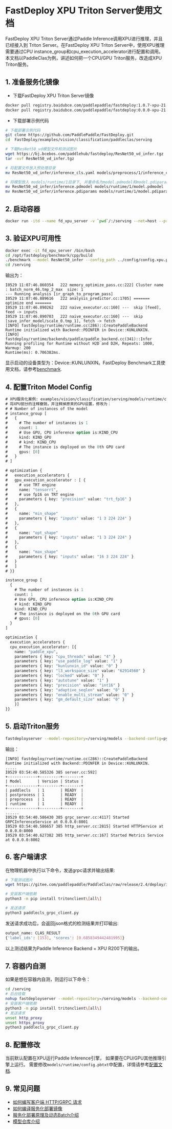 # FastDeploy XPU Triton Server使用文档
FastDeploy XPU Triton Server通过Paddle Inference调用XPU进行推理，并且已经接入到 Triton Server。在FastDeploy XPU Triton Server中，使用XPU推理需要通过CPU instance_group和cpu_execution_accelerator进行配置和调用。本文档以PaddleClas为例，讲述如何把一个CPU/GPU Triton服务，改造成XPU Triton服务。

## 1. 准备服务化镜像  

- 下载FastDeploy XPU Triton Server镜像  
```bash
docker pull registry.baidubce.com/paddlepaddle/fastdeploy:1.0.7-xpu-21.10  # 稳定版
docker pull registry.baidubce.com/paddlepaddle/fastdeploy:0.0.0-xpu-21.10  # develop版本
```  

- 下载部署示例代码
```bash
# 下载部署示例代码
git clone https://github.com/PaddlePaddle/FastDeploy.git
cd  FastDeploy/examples/vision/classification/paddleclas/serving

# 下载ResNet50_vd模型文件和测试图片
wget https://bj.bcebos.com/paddlehub/fastdeploy/ResNet50_vd_infer.tgz
tar -xvf ResNet50_vd_infer.tgz

# 将配置文件放入预处理目录
mv ResNet50_vd_infer/inference_cls.yaml models/preprocess/1/inference_cls.yaml

# 将模型放入 models/runtime/1目录下, 并重命名为model.pdmodel和model.pdiparams
mv ResNet50_vd_infer/inference.pdmodel models/runtime/1/model.pdmodel
mv ResNet50_vd_infer/inference.pdiparams models/runtime/1/model.pdiparams
```

## 2. 启动容器
```bash
docker run -itd --name fd_xpu_server -v `pwd`/:/serving --net=host --privileged registry.baidubce.com/paddlepaddle/fastdeploy:1.0.7-xpu-21.10 /bin/bash
```

## 3. 验证XPU可用性
```bash
docker exec -it fd_xpu_server /bin/bash
cd /opt/fastdeploy/benchmark/cpp/build
./benchmark --model ResNet50_infer --config_path ../config/config.xpu.paddle.fp32.txt --enable_log_info
cd /serving
```
输出为：  
```
I0529 11:07:46.860354   222 memory_optimize_pass.cc:222] Cluster name : batch_norm_46.tmp_2_max  size: 1
--- Running analysis [ir_graph_to_program_pass]
I0529 11:07:46.889616   222 analysis_predictor.cc:1705] ======= optimize end =======
I0529 11:07:46.890262   222 naive_executor.cc:160] ---  skip [feed], feed -> inputs
I0529 11:07:46.890703   222 naive_executor.cc:160] ---  skip [save_infer_model/scale_0.tmp_1], fetch -> fetch
[INFO] fastdeploy/runtime/runtime.cc(286)::CreatePaddleBackend	Runtime initialized with Backend::PDINFER in Device::KUNLUNXIN.
[INFO] fastdeploy/runtime/backends/paddle/paddle_backend.cc(341)::Infer	Running profiling for Runtime without H2D and D2H, Repeats: 1000, Warmup: 200
Runtime(ms): 0.706382ms.
```
显示启动的设备类型为：Device::KUNLUNXIN。FastDeploy Benchmark工具使用文档，请参考[benchmark](https://github.com/PaddlePaddle/FastDeploy/tree/develop/benchmark/cpp).

## 4. 配置Triton Model Config  
```protobuf
# XPU服务化案例: examples/vision/classification/serving/models/runtime/config.pbtxt
# 将XPU部分的注释撤销，并注释掉原来的GPU设置，修改为：
# # Number of instances of the model
# instance_group [
#   {
#     # The number of instances is 1
#     count: 1
#     # Use GPU, CPU inference option is:KIND_CPU
#     kind: KIND_GPU
#     # kind: KIND_CPU
#     # The instance is deployed on the 0th GPU card
#     gpus: [0]
#   }
# ]

# optimization {
#   execution_accelerators {
#   gpu_execution_accelerator : [ {
#     # use TRT engine
#     name: "tensorrt",
#     # use fp16 on TRT engine
#     parameters { key: "precision" value: "trt_fp16" }
#   },
#   {
#     name: "min_shape"
#     parameters { key: "inputs" value: "1 3 224 224" }
#   },
#   {
#     name: "opt_shape"
#     parameters { key: "inputs" value: "1 3 224 224" }
#   },
#   {
#     name: "max_shape"
#     parameters { key: "inputs" value: "16 3 224 224" }
#   }
#   ]
# }}

instance_group [
  {
    # The number of instances is 1
    count: 1
    # Use GPU, CPU inference option is:KIND_CPU
    # kind: KIND_GPU
    kind: KIND_CPU
    # The instance is deployed on the 0th GPU card
    # gpus: [0]
  }
]

optimization {
  execution_accelerators {
  cpu_execution_accelerator: [{
    name: "paddle_xpu",
    parameters { key: "cpu_threads" value: "4" }
    parameters { key: "use_paddle_log" value: "1" }
    parameters { key: "kunlunxin_id" value: "0" }
    parameters { key: "l3_workspace_size" value: "62914560" }
    parameters { key: "locked" value: "0" }
    parameters { key: "autotune" value: "1" }
    parameters { key: "precision" value: "int16" }
    parameters { key: "adaptive_seqlen" value: "0" }
    parameters { key: "enable_multi_stream" value: "0" }
    parameters { key: "gm_default_size" value: "0" }
    }]
}}
```

## 5. 启动Triton服务  
```bash
fastdeployserver --model-repository=/serving/models --backend-config=python,shm-default-byte-size=10485760
```  
输出：
```
[INFO] fastdeploy/runtime/runtime.cc(286)::CreatePaddleBackend	Runtime initialized with Backend::PDINFER in Device::KUNLUNXIN.
.....
I0529 03:54:40.585326 385 server.cc:592]
+-------------+---------+--------+
| Model       | Version | Status |
+-------------+---------+--------+
| paddlecls   | 1       | READY  |
| postprocess | 1       | READY  |
| preprocess  | 1       | READY  |
| runtime     | 1       | READY  |
+-------------+---------+--------+
......
I0529 03:54:40.586430 385 grpc_server.cc:4117] Started GRPCInferenceService at 0.0.0.0:8001
I0529 03:54:40.586657 385 http_server.cc:2815] Started HTTPService at 0.0.0.0:8000
I0529 03:54:40.627382 385 http_server.cc:167] Started Metrics Service at 0.0.0.0:8002
```

## 6. 客户端请求  
在物理机器中执行以下命令，发送grpc请求并输出结果:
```bash
# 下载测试图片
wget https://gitee.com/paddlepaddle/PaddleClas/raw/release/2.4/deploy/images/ImageNet/ILSVRC2012_val_00000010.jpeg

# 安装客户端依赖
python3 -m pip install tritonclient\[all\]

# 发送请求
python3 paddlecls_grpc_client.py
```

发送请求成功后，会返回json格式的检测结果并打印输出:
```bash
output_name: CLAS_RESULT
{'label_ids': [153], 'scores': [0.6858349442481995]}
```
以上测试结果为Paddle Inference Backend + XPU R200下的输出。

## 7. 容器内自测  
如果是想在容器内自测，则运行以下命令：  
```bash
cd /serving
# 后台挂载
nohup fastdeployserver --model-repository=/serving/models --backend-config=python,shm-default-byte-size=10485760 > log.txt 2>&1 &
# 安装客户端依赖
python3 -m pip install tritonclient\[all\]
# 发送请求
unset http_proxy
unset https_proxy
python3 paddlecls_grpc_client.py
```

## 8. 配置修改

当前默认配置在XPU运行Paddle Inference引擎， 如果要在CPU/GPU其他推理引擎上运行。 需要修改`models/runtime/config.pbtxt`中配置，详情请参考[配置文档](./model_configuration.md).

## 9. 常见问题
- [如何编写客户端 HTTP/GRPC 请求](https://github.com/PaddlePaddle/FastDeploy/blob/develop/serving/docs/zh_CN/client.md)
- [如何编译服务化部署镜像](https://github.com/PaddlePaddle/FastDeploy/blob/develop/serving/docs/zh_CN/compile.md)
- [服务化部署原理及动态Batch介绍](https://github.com/PaddlePaddle/FastDeploy/blob/develop/serving/docs/zh_CN/demo.md)
- [模型仓库介绍](https://github.com/PaddlePaddle/FastDeploy/blob/develop/serving/docs/zh_CN/model_repository.md)
